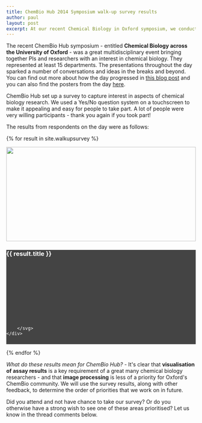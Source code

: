 ```yaml
---
title: ChemBio Hub 2014 Symposium walk-up survey results
author: paul
layout: post
excerpt: At our recent Chemical Biology in Oxford symposium, we conducted a lightning survey to find out more about what people wanted from ChemBio Hub.
---
```


The recent ChemBio Hub symposium - entitled **Chemical Biology across the University of Oxford** - was a great multidisciplinary event bringing together PIs and researchers with an interest in chemical biology. They represented at least 15 departments. The presentations throughout the day sparked a number of conversations and ideas in the breaks and beyond. You can find out more about how the day progressed in [this blog post](/blog/2014/11/13/oxcbh-symposium.html) and you can also find the posters from the day [here](https://chembiohub.ox.ac.uk/symposium).

ChemBio Hub set up a survey to capture interest in aspects of chemical biology research. We used a Yes/No question system on a touchscreen to make it appealing and easy for people to take part. A lot of people were very willing participants - thank you again if you took part! 

The results from respondents on the day were as follows:

{% for result in site.walkupsurvey %}

<div class="row" style="width:100%;">
	<div class="col-xs-12 col-sm-6 no-padding-right" style="overflow:hidden; height:250px; vertical-align:bottom;">
		<img src="{{ result.photopath }}" style="width:100%;">
	</div>
	<div class="col-xs-12 col-sm-6" style="background-color:#444; height:250px; color:#fff;">
		<h3 class="centered subheading">{{ result.title }}</h3>
		<svg class="bar-graph" data-graph-values='[ { "label": "Yes", "number": {{ result.yesses }} } , { "label": "No", "number": {{ result.nos }} } ]'>

		</svg>
	</div>
</div>

{% endfor %}

_What do these results mean for ChemBio Hub?_ - It's clear that **visualisation of assay results** is a key requirement of a great many chemical biology researchers - and that **image processing** is less of a priority for Oxford's ChemBio community. We will use the survey results, along with other feedback, to determine the order of priorities that we work on in future.

Did you attend and not have chance to take our survey? Or do you otherwise have a strong wish to see one of these areas prioritised? Let us know in the thread comments below.

<script type="text/javascript">

var labelFn = function(d) { return d.label }
var numberFn = function(d) { return d.number }

$(document).ready(function() {

	d3.selectAll(".bar-graph").each( function(d, i){

		var data = JSON.parse(d3.select(this).attr("data-graph-values"));

		var width = 320,
		    barHeight = 40;

		var x = d3.scale.linear()
		    .domain([0, 40])
		    .range([0, width]);

		var chart = d3.select(this)
		    .attr("width", width)
		    .attr("height", 150);

		var gradient = chart.append("linearGradient")
		    .attr("y1", "0")
		    .attr("y2", "0")
		    .attr("x1", "40")
		    .attr("x2", "200")
		    .attr("id", "gradient")
		    .attr("gradientUnits", "userSpaceOnUse");

		gradient
		    .append("stop")
		    .attr("offset", "0")
		    .attr("stop-color", "#444");

		gradient
		    .append("stop")
		    .attr("offset", "0.5")
		    .attr("stop-color", "#eee");

		var bar = chart.selectAll("g")
		    .data(data)
		  .enter().append("g")
		    .attr("transform", function(d, i) { return "translate(0," + i * barHeight + ")"; });

		bar.append("text")
		    .attr("x", "0")
		    .attr("y", barHeight / 2)
		    .attr("class", "white")
		    .text(function(d) { return labelFn(d); });

		bar.append("rect")
		    .attr("width",function(d) { var num = numberFn(d); return x(num) })
		    .attr("height", barHeight - 10)
		    .attr("x", "50")
		    .attr("fill", "url(#gradient)");

		bar.append("text")
		    .attr("x", "300px")
		    .attr("y", barHeight / 2)
		    .attr("class", "white")
		    .text(function(d) { return numberFn(d); });

	    

	});
	
});
</script>